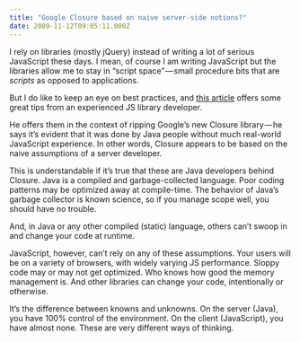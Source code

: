 ```yaml
---
title: "Google Closure based on naive server-side notions?"
date: 2009-11-12T09:05:11.000Z
---
```


I rely on libraries (mostly jQuery) instead of writing a lot of serious JavaScript these days. I mean, of course I am writing JavaScript but the libraries allow me to stay in “script space” — small procedure bits that are _scripts_ as opposed to applications.

But I do like to keep an eye on best practices, and [this article](http://www.sitepoint.com/blogs/2009/11/12/google-closure-how-not-to-write-javascript/) offers some great tips from an experienced JS library developer.

He offers them in the context of ripping Google’s new Closure library — he says it’s evident that it was done by Java people without much real-world JavaScript experience. In other words, Closure appears to be based on the naive assumptions of a server developer.

This is understandable if it’s true that these are Java developers behind Closure. Java is a compiled and garbage-collected language. Poor coding patterns may be optimized away at compile-time. The behavior of Java’s garbage collector is known science, so if you manage scope well, you should have no trouble.

And, in Java or any other compiled (static) language, others can’t swoop in and change your code at runtime.

JavaScript, however, can’t rely on any of these assumptions. Your users will be on a variety of browsers, with widely varying JS performance. Sloppy code may or may not get optimized. Who knows how good the memory management is. And other libraries can change your code, intentionally or otherwise.

It’s the difference between knowns and unknowns. On the server (Java), you have 100% control of the environment. On the client (JavaScript), you have almost none. These are very different ways of thinking.
